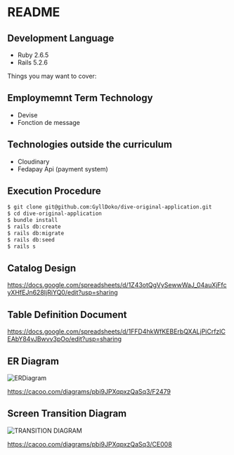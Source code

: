 # README

## Development Language

- Ruby 2.6.5
- Rails 5.2.6

Things you may want to cover:

## Employmemnt Term Technology

- Devise
- Fonction de message

## Technologies outside the curriculum

- Cloudinary
- Fedapay Api (payment system)

## Execution Procedure

```bash
$ git clone git@github.com:GyllDoko/dive-original-application.git
$ cd dive-original-application
$ bundle install
$ rails db:create
$ rails db:migrate
$ rails db:seed
$ rails s
```

## Catalog Design

https://docs.google.com/spreadsheets/d/1Z43otQgVySewwWaJ_04auXjFfcyXHfEJn628IjRiYQ0/edit?usp=sharing

## Table Definition Document

https://docs.google.com/spreadsheets/d/1FFD4hkWfKEBErbQXALjPiCrfzlCEAbY84vJBwvv3pOo/edit?usp=sharing

## ER Diagram

![ERDiagram](https://www.google.com/url?sa=i&url=https%3A%2F%2Fwww.istockphoto.com%2Ffr%2Fphoto%2Fbelles-fleurs-bleues-sur-fond-bleu-ciel-gm1027253182-275433043&psig=AOvVaw0uGRnUipahJXHnvwlbCWu5&ust=1635212460759000&source=images&cd=vfe&ved=0CAsQjRxqFwoTCPDs0MS25PMCFQAAAAAdAAAAABAD)

https://cacoo.com/diagrams/pbi9JPXqpxzQaSq3/F2479

## Screen Transition Diagram

![TRANSITION DIAGRAM](TR.png)

https://cacoo.com/diagrams/pbi9JPXqpxzQaSq3/CE008

